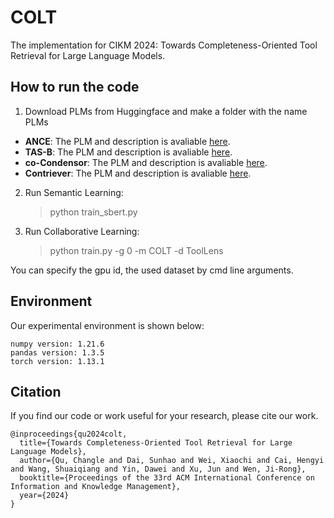 # COLT
The implementation for CIKM 2024: Towards Completeness-Oriented Tool Retrieval for Large Language Models.

## How to run the code
1. Download PLMs from Huggingface and make a folder with the name PLMs
- **ANCE**: The PLM and description is avaliable [here](https://huggingface.co/sentence-transformers/msmarco-roberta-base-ance-firstp).
- **TAS-B**: The PLM and description is avaliable [here](https://huggingface.co/sentence-transformers/msmarco-distilbert-base-tas-b).
- **co-Condensor**: The PLM and description is avaliable [here](https://huggingface.co/sentence-transformers/msmarco-bert-co-condensor).
- **Contriever**: The PLM and description is avaliable [here](https://huggingface.co/nthakur/contriever-base-msmarco).
2. Run Semantic Learning:
	> python train_sbert.py
3. Run Collaborative Learning:
	> python train.py -g 0 -m COLT -d ToolLens

You can specify the gpu id, the used dataset by cmd line arguments.

## Environment

Our experimental environment is shown below:

```
numpy version: 1.21.6
pandas version: 1.3.5
torch version: 1.13.1
```

## Citation

If you find our code or work useful for your research, please cite our work.

```
@inproceedings{qu2024colt,
  title={Towards Completeness-Oriented Tool Retrieval for Large Language Models},
  author={Qu, Changle and Dai, Sunhao and Wei, Xiaochi and Cai, Hengyi and Wang, Shuaiqiang and Yin, Dawei and Xu, Jun and Wen, Ji-Rong},
  booktitle={Proceedings of the 33rd ACM International Conference on Information and Knowledge Management},
  year={2024}
}
```
